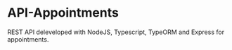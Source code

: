 # API-Appointments
REST API deleveloped with NodeJS, Typescript, TypeORM and Express for appointments.
